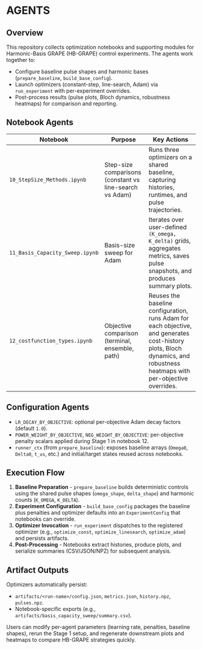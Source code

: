 # AGENTS

## Overview
This repository collects optimization notebooks and supporting modules for Harmonic-Basis GRAPE (HB-GRAPE) control experiments. The agents work together to:

- Configure baseline pulse shapes and harmonic bases (`prepare_baseline`, `build_base_config`).
- Launch optimizers (constant-step, line-search, Adam) via `run_experiment` with per-experiment overrides.
- Post-process results (pulse plots, Bloch dynamics, robustness heatmaps) for comparison and reporting.

## Notebook Agents

| Notebook | Purpose | Key Actions |
| --- | --- | --- |
| `10_StepSize_Methods.ipynb` | Step-size comparisons (constant vs line-search vs Adam) | Runs three optimizers on a shared baseline, capturing histories, runtimes, and pulse trajectories. |
| `11_Basis_Capacity_Sweep.ipynb` | Basis-size sweep for Adam | Iterates over user-defined `(K_omega, K_delta)` grids, aggregates metrics, saves pulse snapshots, and produces summary plots. |
| `12_costfunction_types.ipynb` | Objective comparison (terminal, ensemble, path) | Reuses the baseline configuration, runs Adam for each objective, and generates cost-history plots, Bloch dynamics, and robustness heatmaps with per-objective overrides. |

## Configuration Agents

- `LR_DECAY_BY_OBJECTIVE`: optional per-objective Adam decay factors (default `1.0`).
- `POWER_WEIGHT_BY_OBJECTIVE`, `NEG_WEIGHT_BY_OBJECTIVE`: per-objective penalty scalars applied during Stage 1 in notebook 12.
- `runner_ctx` (from `prepare_baseline`): exposes baseline arrays (`Omega0`, `Delta0`, `t_us`, etc.) and initial/target states reused across notebooks.

## Execution Flow

1. **Baseline Preparation** - `prepare_baseline` builds deterministic controls using the shared pulse shapes (`omega_shape`, `delta_shape`) and harmonic counts (`K_OMEGA`, `K_DELTA`).
2. **Experiment Configuration** - `build_base_config` packages the baseline plus penalties and optimizer defaults into an `ExperimentConfig` that notebooks can override.
3. **Optimizer Invocation** - `run_experiment` dispatches to the registered optimizer (e.g., `optimize_const`, `optimize_linesearch`, `optimize_adam`) and persists artifacts.
4. **Post-Processing** - Notebooks extract histories, produce plots, and serialize summaries (CSV/JSON/NPZ) for subsequent analysis.

## Artifact Outputs

Optimizers automatically persist:

- `artifacts/<run-name>/config.json`, `metrics.json`, `history.npz`, `pulses.npz`.
- Notebook-specific exports (e.g., `artifacts/basis_capacity_sweep/summary.csv`).

Users can modify per-agent parameters (learning rate, penalties, baseline shapes), rerun the Stage 1 setup, and regenerate downstream plots and heatmaps to compare HB-GRAPE strategies quickly.
